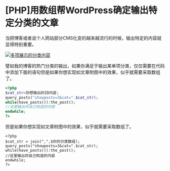 # [PHP]用数组帮WordPress确定输出特定分类的文章

当把博客或者说个人网站部分CMS化变的越来越流行的时候，输出特定的内容就显得特别重要。 

[![多项展示的分类内容](https://attachment.soulteary.com/2010/03/03/2010-03-03_140354.jpg "多项展示的分类内容")](https://attachment.soulteary.com/2010/03/03/2010-03-03_140354.jpg) 

譬如我的博客的热门分类的输出，如果你满足于输出某单项分类，仅仅需要在代码中添加下面的语句但是如果你想实现如文章附图中的效果，似乎就需要采取数组了。

```php
<?php
$cat_str=你想输出的ID内容;
query_posts("showposts=3&cat=".$cat_str);
while(have_posts()):the_post(); 
//这里输出你自己构造的内容
endwhile;
?>
```

但是如果你想实现如文章附图中的效果，似乎就需要采取数组了。

```
<?php
$cat_str = join(",",$你的分类数组);
query_posts("showposts=3&cat=".$cat_str);
while(have_posts()):the_post(); 
//这里输出你自己构造的内容
endwhile;
?>
```


